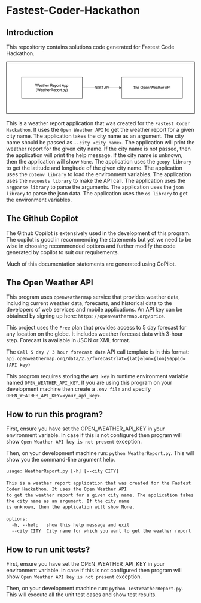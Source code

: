 # Fastest-Coder-Hackathon

## Introduction

This repositorty contains solutions code generated for Fastest Code Hackathon.

![](images/solution_architecture.png)

This is a weather report application that was created for the `Fastest Coder Hackathon`. It uses the `Open Weather API` to get the weather report for a given city name. The application takes the city name as an argument. The city name should be passed as `--city <city name>`. The application will print the weather report for the given city name. If the city name is not passed, then the application will print the help message. If the city name is unknown, then the application will show `None`. The application uses the `geopy library` to get the latitude and longitude of the given city name. The application uses the `dotenv library` to load the environment variables. The application uses the `requests library` to make the API call. The application uses the `argparse library` to parse the arguments. The application uses the `json library` to parse the json data. The application uses the `os library` to get the environment variables. 

## The Github Copilot

The Github Copilot is extensively used in the development of this program. The copilot is good in recommending the statements but yet we need to be wise in choosing recommended options and further modify the code generated by copilot to suit our requirements. 

Much of this documentation statements are generated using CoPilot.

## The Open Weather API

This program uses `openweathermap` service that provides weather data, including current weather data, forecasts, and historical data to the developers of web services and mobile applications. An API key can be obtained by signing up here: `https://openweathermap.org/price`. 

This project uses the `Free` plan that provides access to 5 day forecast for any location on the globe. It includes weather forecast data with 3-hour step. Forecast is available in JSON or XML format.

The `Call 5 day / 3 hour forecast data` API call template is in this format: `api.openweathermap.org/data/2.5/forecast?lat={lat}&lon={lon}&appid={API key}`

This progrom requires storing the `API key` in runtime environment variable named `OPEN_WEATHER_API_KEY`. If you are using this program on your development machine then create a `.env file` and specify `OPEN_WEATHER_API_KEY=<your_api_key>`.

## How to run this program?

First, ensure you have set the OPEN_WEATHER_API_KEY in your environment variable. In case if this is not configured then program will show `Open Weather API key is not present` exception.

Then, on your development machine run: `python WeatherReport.py`. This will show you the command-line argument help. 

```
usage: WeatherReport.py [-h] [--city CITY]

This is a weather report application that was created for the Fastest Coder Hackathon. It uses the Open Weather API
to get the weather report for a given city name. The application takes the city name as an argument. If the city name
is unknown, then the application will show None.

options:
  -h, --help   show this help message and exit
  --city CITY  City name for which you want to get the weather report
```

## How to run unit tests?

First, ensure you have set the OPEN_WEATHER_API_KEY in your environment variable. In case if this is not configured then program will show `Open Weather API key is not present` exception.

Then, on your development machine run: `python TestWeatherReport.py`. This will execute all the unit test cases and show test results. 